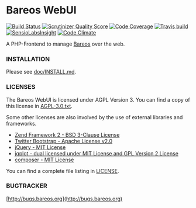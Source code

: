 
Bareos WebUI
============

[![Build Status](https://scrutinizer-ci.com/g/gplv2/bareos-webui/badges/build.png?b=master)](https://scrutinizer-ci.com/g/gplv2/bareos-webui)
[![Scrutinizer Quality Score](https://scrutinizer-ci.com/g/gplv2/bareos-webui/badges/quality-score.png?b=master)](https://scrutinizer-ci.com/g/gplv2/bareos-webui/)
[![Code Coverage](https://scrutinizer-ci.com/g/gplv2/bareos-webui/badges/coverage.png?b=master)](https://scrutinizer-ci.com/g/gplv2/bareos-webui/)
[![Travis build](https://api.travis-ci.org/gplv2/bareos-webui.svg)](https://travis-ci.org/gplv2/bareos-webui)
[![SensioLabsInsight](https://insight.sensiolabs.com/projects/90536f31-7e19-46c2-a501-702fd409b810/mini.png)](https://insight.sensiolabs.com/projects/90536f31-7e19-46c2-a501-702fd409b810)
[![Code Climate](https://codeclimate.com/github/gplv2/bareos-webui/badges/gpa.svg)](https://codeclimate.com/github/gplv2/bareos-webui)

A PHP-Frontend to manage [Bareos](http://www.bareos.org/) over the web.

### INSTALLATION

Please see [doc/INSTALL.md](doc/INSTALL.md).

### LICENSES

The Bareos WebUI is licensed under AGPL Version 3.
You can find a copy of this license in [AGPL-3.0.txt](AGPL-3.0.txt).

Some other licenses are also involved by the use of external libraries
and frameworks.

* [Zend Framework 2 - BSD 3-Clause License](http://framework.zend.com/)
* [Twitter Bootstrap - Apache License v2.0](http://getbootstrap.com/)
* [jQuery - MIT License](http://jquery.com/)
* [jqplot - dual licensed under MIT License and GPL Version 2 License](http://www.jqplot.com/)
* [composer - MIT License](https://getcomposer.org/)

You can find a complete file listing in [LICENSE](LICENSE).

### BUGTRACKER

[http://bugs.bareos.org](http://bugs.bareos.org)


